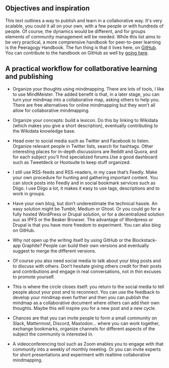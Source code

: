 ## Objectives and inspiration 

This text outlines a way to publish and learn in a collaborative way. It's very scalable, you could it all on your own, with a few people or with hundreds of people. Of course, the dynamics would be different, and for groups elements of community management will be needed. While this list aims to be very practical, a more comprensive handbook for peer-to-peer learning is the Peeragogy Handbook. The fun thing is that it lives here, on [GitHub](http://peeragogy.github.io/). You can contribute to the handbook on GitHub as well by [going here](https://github.com/Peeragogy). 
 
 ## A practical workflow for collatborative learning and publishing

- Organize your thoughts using mindmapping. There are lots of tools, I like to use MindMeister. The added benefit is that, in a later stage, you can turn your mindmap into a collaborative map, asking others to help you. There are free alternatives for online mindmapping but they won’t all allow for collaborative mindmapping.

- Organize your concepts: build a lexicon. Do this by linking to Wikidata (which makes you give a short description), eventually contributing to the Wikidata knowledge base. 
 
- Head over to social media such as Twitter and Facebook to listen. Organize relevant people in Twitter lists, search for hashtags. Other interesting places for in-depth discussions are Reddit and Quora, and for each subject you’ll find specialized forums.Use a good dashboard such as Tweetdeck or Hootsuite to keep stuff organized.

- I still use RSS-feeds and RSS-readers, in my case that’s Feedly. Make your own procedure for hunting and gathering important content. You can stock posts into Feedly and in social bookmark services such as Diigo. I use Diigo a lot, it makes it easy to use tags, descriptions and to work in groups.

- Have your own blog, but don’t underestimate the technical hassle. An easy solution might be Tumblr, Medium or Ghost. 
Or you could go for a fully hosted WordPress or Drupal solution, or for a decentralized solution suc as IPFS or the Beaker Browser. The advantage of Wordpress or Drupal is that you have more freedom to experiment. You can also blog on GitHub. 

- Why not open up the writing itself by using GitHub or the Blockstack-app Graphite? People can build their own versions and eventually suggest to merge the different versions. 

- Of course you also need social media to talk about your blog posts and to discuss with others. Don’t hesitate giving others credit for their posts and contributions and engage in real conversations, not in thin excuses to promote yourself.

- This is where the circle closes itself: you return to the social media to tell people about your post and to reconnect. 
You can use the feedback to develop your mindmap even further and then you can publish the mindmap as a collaborative document where others can add their own thoughts. Maybe this will inspire you for a new post and a new cycle.

- Chances are that you can invite people to form a small community on Slack, Mattermost, Discord, Mastodon... where you can work together, exchange bookmarks, organize channels for different aspects of the subject the community is interested in. 

- A videoconferencing tool such as Zoom enables you to engage with that community into a weekly of monthly meeting. 
Or you can invite experts for short presentations and experiment with realtime collaborative mindmapping.

